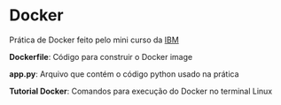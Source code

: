 # Docker

Prática de Docker feito pelo mini curso da <a href='https://cognitiveclass.ai/courses/docker-essentials'>IBM</a>

<b>Dockerfile</b>: Código para construir o Docker image

<b>app.py</b>: Arquivo que contém o código python usado na prática

<b>Tutorial Docker</b>: Comandos para execução do Docker no terminal Linux
